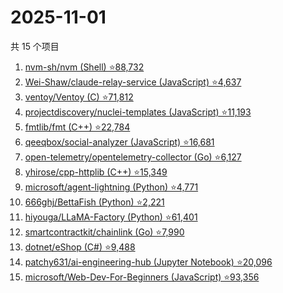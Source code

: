 # 2025-11-01

共 15 个项目

<!-- BEGIN GITHUB -->
<!-- 最后更新时间 2025-11-01 17:08:53 +0800 -->
1. [nvm-sh/nvm (Shell) ⭐88,732](https://github.com/nvm-sh/nvm)
1. [Wei-Shaw/claude-relay-service (JavaScript) ⭐4,637](https://github.com/Wei-Shaw/claude-relay-service)
1. [ventoy/Ventoy (C) ⭐71,812](https://github.com/ventoy/Ventoy)
1. [projectdiscovery/nuclei-templates (JavaScript) ⭐11,193](https://github.com/projectdiscovery/nuclei-templates)
1. [fmtlib/fmt (C++) ⭐22,784](https://github.com/fmtlib/fmt)
1. [qeeqbox/social-analyzer (JavaScript) ⭐16,681](https://github.com/qeeqbox/social-analyzer)
1. [open-telemetry/opentelemetry-collector (Go) ⭐6,127](https://github.com/open-telemetry/opentelemetry-collector)
1. [yhirose/cpp-httplib (C++) ⭐15,349](https://github.com/yhirose/cpp-httplib)
1. [microsoft/agent-lightning (Python) ⭐4,771](https://github.com/microsoft/agent-lightning)
1. [666ghj/BettaFish (Python) ⭐2,221](https://github.com/666ghj/BettaFish)
1. [hiyouga/LLaMA-Factory (Python) ⭐61,401](https://github.com/hiyouga/LLaMA-Factory)
1. [smartcontractkit/chainlink (Go) ⭐7,990](https://github.com/smartcontractkit/chainlink)
1. [dotnet/eShop (C#) ⭐9,488](https://github.com/dotnet/eShop)
1. [patchy631/ai-engineering-hub (Jupyter Notebook) ⭐20,096](https://github.com/patchy631/ai-engineering-hub)
1. [microsoft/Web-Dev-For-Beginners (JavaScript) ⭐93,356](https://github.com/microsoft/Web-Dev-For-Beginners)
<!-- END GITHUB -->